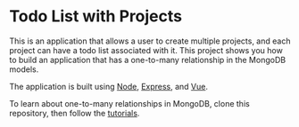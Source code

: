 # Todo List with Projects

This is an application that allows a user to create multiple projects, and each project can have a todo list associated with it. This project shows you how to build an application that has a one-to-many relationship in the MongoDB models.

The application is built using [Node](https://nodejs.org/en/), [Express](https://expressjs.com/), and [Vue](https://vuejs.org/).

To learn about one-to-many relationships in MongoDB, clone this repository, then follow the [tutorials](tutorials).
